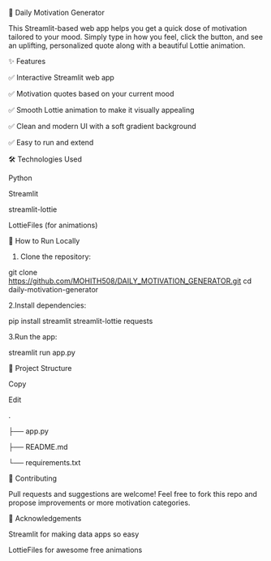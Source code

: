🌟 Daily Motivation Generator

This Streamlit-based web app helps you get a quick dose of motivation tailored to your mood. Simply type in how you feel, click the button, and see an uplifting, personalized quote along with a beautiful Lottie animation.

✨ Features

✅ Interactive Streamlit web app

✅ Motivation quotes based on your current mood

✅ Smooth Lottie animation to make it visually appealing

✅ Clean and modern UI with a soft gradient background

✅ Easy to run and extend

🛠️ Technologies Used

Python

Streamlit

streamlit-lottie

LottieFiles (for animations)

🏃 How to Run Locally

1. Clone the repository:

git clone https://github.com/MOHITH508/DAILY_MOTIVATION_GENERATOR.git
cd daily-motivation-generator


2.Install dependencies:

pip install streamlit streamlit-lottie requests

3.Run the app:

streamlit run app.py

📂 Project Structure

Copy

Edit

.

├── app.py

├── README.md

└── requirements.txt

🤝 Contributing

Pull requests and suggestions are welcome! Feel free to fork this repo and propose improvements or more motivation categories.

🙌 Acknowledgements

Streamlit for making data apps so easy

LottieFiles for awesome free animations




